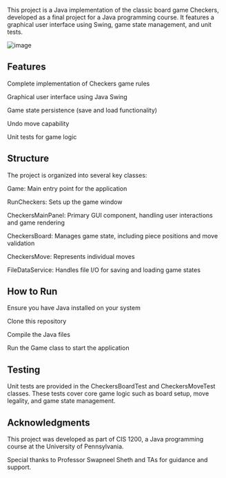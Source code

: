 This project is a Java implementation of the classic board game Checkers, developed as a final project for a Java programming course. It features a graphical user interface using Swing, game state management, and unit tests.

![image](https://github.com/user-attachments/assets/683809b0-d5ff-4ce8-ad38-fe7f667bf76a)

## Features
Complete implementation of Checkers game rules

Graphical user interface using Java Swing

Game state persistence (save and load functionality)

Undo move capability

Unit tests for game logic

## Structure
The project is organized into several key classes:

Game: Main entry point for the application

RunCheckers: Sets up the game window

CheckersMainPanel: Primary GUI component, handling user interactions and game rendering

CheckersBoard: Manages game state, including piece positions and move validation

CheckersMove: Represents individual moves

FileDataService: Handles file I/O for saving and loading game states

## How to Run

Ensure you have Java installed on your system

Clone this repository

Compile the Java files

Run the Game class to start the application

## Testing
Unit tests are provided in the CheckersBoardTest and CheckersMoveTest classes. These tests cover core game logic such as board setup, move legality, and game state management.

## Acknowledgments
This project was developed as part of CIS 1200, a Java programming course at the University of Pennsylvania.

Special thanks to Professor Swapneel Sheth and TAs for guidance and support.

